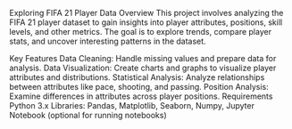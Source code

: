 
Exploring FIFA 21 Player Data
Overview
This project involves analyzing the FIFA 21 player dataset to gain insights into player attributes, positions, skill levels, and other metrics. The goal is to explore trends, compare player stats, and uncover interesting patterns in the dataset.

Key Features
Data Cleaning: Handle missing values and prepare data for analysis.
Data Visualization: Create charts and graphs to visualize player attributes and distributions.
Statistical Analysis: Analyze relationships between attributes like pace, shooting, and passing.
Position Analysis: Examine differences in attributes across player positions.
Requirements
Python 3.x
Libraries: Pandas, Matplotlib, Seaborn, Numpy, Jupyter Notebook (optional for running notebooks)
